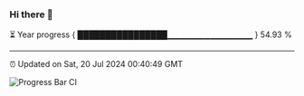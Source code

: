 ### Hi there 👋

⏳ Year progress { ████████████████▁▁▁▁▁▁▁▁▁▁▁▁▁▁ } 54.93 %

---

⏰ Updated on Sat, 20 Jul 2024 00:40:49 GMT

![Progress Bar CI](https://github.com/Shyam-Makwana/GitHub-Actions-Demo/workflows/Progress%20Bar%20CI/badge.svg)
